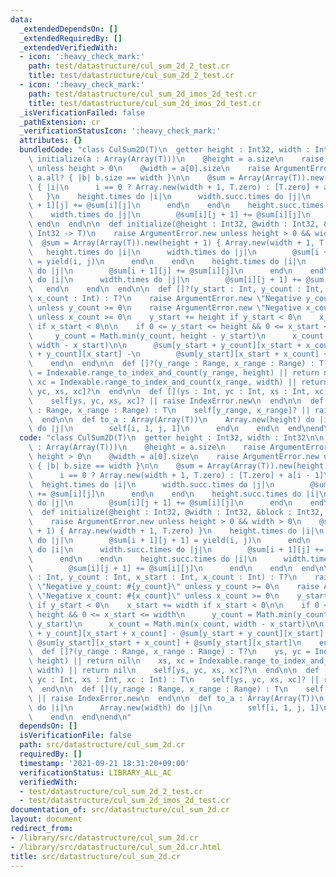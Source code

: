 ```yaml
---
data:
  _extendedDependsOn: []
  _extendedRequiredBy: []
  _extendedVerifiedWith:
  - icon: ':heavy_check_mark:'
    path: test/datastructure/cul_sum_2d_2_test.cr
    title: test/datastructure/cul_sum_2d_2_test.cr
  - icon: ':heavy_check_mark:'
    path: test/datastructure/cul_sum_2d_imos_2d_test.cr
    title: test/datastructure/cul_sum_2d_imos_2d_test.cr
  _isVerificationFailed: false
  _pathExtension: cr
  _verificationStatusIcon: ':heavy_check_mark:'
  attributes: {}
  bundledCode: "class CulSum2D(T)\n  getter height : Int32, width : Int32\n\n  def\
    \ initialize(a : Array(Array(T)))\n    @height = a.size\n    raise ArgumentError.new\
    \ unless height > 0\n    @width = a[0].size\n    raise ArgumentError.new unless\
    \ a.all? { |b| b.size == width }\n\n    @sum = Array(Array(T)).new(height + 1)\
    \ { |i|\n      i == 0 ? Array.new(width + 1, T.zero) : [T.zero] + a[i - 1]\n \
    \   }\n    height.times do |i|\n      width.succ.times do |j|\n        @sum[i\
    \ + 1][j] += @sum[i][j]\n      end\n    end\n    height.succ.times do |i|\n  \
    \    width.times do |j|\n        @sum[i][j + 1] += @sum[i][j]\n      end\n   \
    \ end\n  end\n\n  def initialize(@height : Int32, @width : Int32, &block : Int32,\
    \ Int32 -> T)\n    raise ArgumentError.new unless height > 0 && width > 0\n  \
    \  @sum = Array(Array(T)).new(height + 1) { Array.new(width + 1, T.zero) }\n \
    \   height.times do |i|\n      width.times do |j|\n        @sum[i + 1][j + 1]\
    \ = yield(i, j)\n      end\n    end\n    height.times do |i|\n      width.succ.times\
    \ do |j|\n        @sum[i + 1][j] += @sum[i][j]\n      end\n    end\n    height.succ.times\
    \ do |i|\n      width.times do |j|\n        @sum[i][j + 1] += @sum[i][j]\n   \
    \   end\n    end\n  end\n\n  def []?(y_start : Int, y_count : Int, x_start : Int,\
    \ x_count : Int) : T?\n    raise ArgumentError.new \"Negative y_count: #{y_count}\"\
    \ unless y_count >= 0\n    raise ArgumentError.new \"Negative x_count: #{x_count}\"\
    \ unless x_count >= 0\n    y_start += height if y_start < 0\n    x_start += width\
    \ if x_start < 0\n\n    if 0 <= y_start <= height && 0 <= x_start <= width\n \
    \     y_count = Math.min(y_count, height - y_start)\n      x_count = Math.min(x_count,\
    \ width - x_start)\n\n      @sum[y_start + y_count][x_start + x_count] - @sum[y_start\
    \ + y_count][x_start] -\n        @sum[y_start][x_start + x_count] + @sum[y_start][x_start]\n\
    \    end\n  end\n\n  def []?(y_range : Range, x_range : Range) : T?\n    ys, yc\
    \ = Indexable.range_to_index_and_count(y_range, height) || return nil\n    xs,\
    \ xc = Indexable.range_to_index_and_count(x_range, width) || return nil\n    self[ys,\
    \ yc, xs, xc]?\n  end\n\n  def [](ys : Int, yc : Int, xs : Int, xc : Int) : T\n\
    \    self[ys, yc, xs, xc]? || raise IndexError.new\n  end\n\n  def [](y_range\
    \ : Range, x_range : Range) : T\n    self[y_range, x_range]? || raise IndexError.new\n\
    \  end\n\n  def to_a : Array(Array(T))\n    Array.new(height) do |i|\n      Array.new(width)\
    \ do |j|\n        self[i, 1, j, 1]\n      end\n    end\n  end\nend\n"
  code: "class CulSum2D(T)\n  getter height : Int32, width : Int32\n\n  def initialize(a\
    \ : Array(Array(T)))\n    @height = a.size\n    raise ArgumentError.new unless\
    \ height > 0\n    @width = a[0].size\n    raise ArgumentError.new unless a.all?\
    \ { |b| b.size == width }\n\n    @sum = Array(Array(T)).new(height + 1) { |i|\n\
    \      i == 0 ? Array.new(width + 1, T.zero) : [T.zero] + a[i - 1]\n    }\n  \
    \  height.times do |i|\n      width.succ.times do |j|\n        @sum[i + 1][j]\
    \ += @sum[i][j]\n      end\n    end\n    height.succ.times do |i|\n      width.times\
    \ do |j|\n        @sum[i][j + 1] += @sum[i][j]\n      end\n    end\n  end\n\n\
    \  def initialize(@height : Int32, @width : Int32, &block : Int32, Int32 -> T)\n\
    \    raise ArgumentError.new unless height > 0 && width > 0\n    @sum = Array(Array(T)).new(height\
    \ + 1) { Array.new(width + 1, T.zero) }\n    height.times do |i|\n      width.times\
    \ do |j|\n        @sum[i + 1][j + 1] = yield(i, j)\n      end\n    end\n    height.times\
    \ do |i|\n      width.succ.times do |j|\n        @sum[i + 1][j] += @sum[i][j]\n\
    \      end\n    end\n    height.succ.times do |i|\n      width.times do |j|\n\
    \        @sum[i][j + 1] += @sum[i][j]\n      end\n    end\n  end\n\n  def []?(y_start\
    \ : Int, y_count : Int, x_start : Int, x_count : Int) : T?\n    raise ArgumentError.new\
    \ \"Negative y_count: #{y_count}\" unless y_count >= 0\n    raise ArgumentError.new\
    \ \"Negative x_count: #{x_count}\" unless x_count >= 0\n    y_start += height\
    \ if y_start < 0\n    x_start += width if x_start < 0\n\n    if 0 <= y_start <=\
    \ height && 0 <= x_start <= width\n      y_count = Math.min(y_count, height -\
    \ y_start)\n      x_count = Math.min(x_count, width - x_start)\n\n      @sum[y_start\
    \ + y_count][x_start + x_count] - @sum[y_start + y_count][x_start] -\n       \
    \ @sum[y_start][x_start + x_count] + @sum[y_start][x_start]\n    end\n  end\n\n\
    \  def []?(y_range : Range, x_range : Range) : T?\n    ys, yc = Indexable.range_to_index_and_count(y_range,\
    \ height) || return nil\n    xs, xc = Indexable.range_to_index_and_count(x_range,\
    \ width) || return nil\n    self[ys, yc, xs, xc]?\n  end\n\n  def [](ys : Int,\
    \ yc : Int, xs : Int, xc : Int) : T\n    self[ys, yc, xs, xc]? || raise IndexError.new\n\
    \  end\n\n  def [](y_range : Range, x_range : Range) : T\n    self[y_range, x_range]?\
    \ || raise IndexError.new\n  end\n\n  def to_a : Array(Array(T))\n    Array.new(height)\
    \ do |i|\n      Array.new(width) do |j|\n        self[i, 1, j, 1]\n      end\n\
    \    end\n  end\nend\n"
  dependsOn: []
  isVerificationFile: false
  path: src/datastructure/cul_sum_2d.cr
  requiredBy: []
  timestamp: '2021-09-21 18:31:20+09:00'
  verificationStatus: LIBRARY_ALL_AC
  verifiedWith:
  - test/datastructure/cul_sum_2d_2_test.cr
  - test/datastructure/cul_sum_2d_imos_2d_test.cr
documentation_of: src/datastructure/cul_sum_2d.cr
layout: document
redirect_from:
- /library/src/datastructure/cul_sum_2d.cr
- /library/src/datastructure/cul_sum_2d.cr.html
title: src/datastructure/cul_sum_2d.cr
---
```

